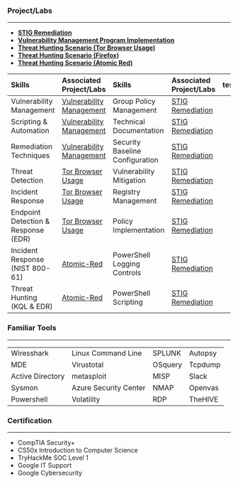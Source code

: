 ### Project/Labs 
* * *

- **[STIG Remediation](https://github.com/Alexander-Palomares/GitHub-Portfolio/tree/main/STIGS)**
- **[Vulnerability Management Program Implementation](https://github.com/Alexander-Palomares/Project-Vulnerability-Management)**
- **[Threat Hunting Scenario (Tor Browser Usage)](https://github.com/Alexander-Palomares/Threat-Hunting-Scenario-Tor/tree/main)**
- **[Threat Hunting Scenario (Firefox)](https://github.com/Alexander-Palomares/Threat-Hunting-Scenario-Malicious-Firefox)**
- **[Threat Hunting Scenario (Atomic Red)](https://github.com/Alexander-Palomares/Threat-Hunting-Scenario-Atomic-Red)**


| Skills             | Associated Project/Labs | Skills | Associated Project/Labs | test | test |
|:-------------------|:------------------------|:-------------------|:------------------------|------|------| 
|Vulnerability Management|[Vulnerability Management](https://github.com/Alexander-Palomares/Project-Vulnerability-Management)| Group Policy Management | [STIG Remediation](https://github.com/Alexander-Palomares/GitHub-Portfolio/blob/main/STIGS/WN10-AC-000020) |
|Scripting & Automation|[Vulnerability Management](https://github.com/Alexander-Palomares/Project-Vulnerability-Management)| Technical Documentation | [STIG Remediation](https://github.com/Alexander-Palomares/GitHub-Portfolio/blob/main/STIGS/WN10-AC-000020) |
|Remediation Techniques|[Vulnerability Management](https://github.com/Alexander-Palomares/Project-Vulnerability-Management)| Security Baseline Configuration| [STIG Remediation](https://github.com/Alexander-Palomares/GitHub-Portfolio/blob/main/STIGS/WN10-CC-000005.ps1) |
|Threat Detection|[Tor Browser Usage](https://github.com/Alexander-Palomares/Threat-Hunting-Scenario-Tor/tree/main)| Vulnerability Mitigation | [STIG Remediation](https://github.com/Alexander-Palomares/GitHub-Portfolio/blob/main/STIGS/WN10-CC-000052.ps1) |
|Incident Response|[Tor Browser Usage](https://github.com/Alexander-Palomares/Threat-Hunting-Scenario-Tor/tree/main)| Registry Management | [STIG Remediation](https://github.com/Alexander-Palomares/GitHub-Portfolio/blob/main/STIGS/WN10-CC-000175.ps1) |
|Endpoint Detection & Response (EDR)|[Tor Browser Usage](https://github.com/Alexander-Palomares/Threat-Hunting-Scenario-Tor/tree/main)| Policy Implementation | [STIG Remediation](https://github.com/Alexander-Palomares/GitHub-Portfolio/blob/main/STIGS/WN10-CC-000310.ps1)
|Incident Response (NIST 800-61)|[Atomic-Red](https://github.com/Alexander-Palomares/Threat-Hunting-Scenario-Atomic-Red)| PowerShell Logging Controls | [STIG Remediation](https://github.com/Alexander-Palomares/GitHub-Portfolio/blob/main/STIGS/WN10-CC-000326.ps1)|
Threat Hunting (KQL & EDR) | [Atomic-Red](https://github.com/Alexander-Palomares/Threat-Hunting-Scenario-Atomic-Red)|PowerShell Scripting| [STIG Remediation](https://github.com/Alexander-Palomares/GitHub-Portfolio/blob/main/STIGS/WN10-AU-000500.ps1) |

### Familiar Tools
* * *

|                    |                       |         |         |
|:-------------------|:----------------------|:--------|:--------|
| Wiresshark         |Linux Command Line     | SPLUNK  | Autopsy |
| MDE                | Virustotal            | OSquery | Tcpdump |
| Active Directory   | metasploit            | MISP    | Slack   |
| Sysmon             | Azure Security Center | NMAP    | Openvas |
| Powershell         | Volatility            | RDP     | TheHIVE |

### Certification
* * * 

*   CompTIA Security+
*   CS50x Introduction to Computer Science
*   TryHackMe SOC Level 1
*   Google IT Support
*   Google Cybersecurity 
